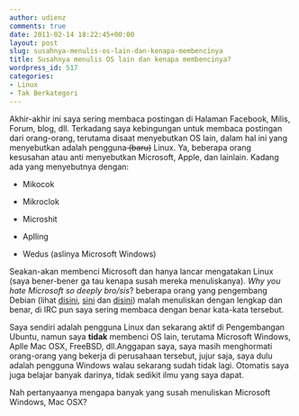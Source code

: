 ```yaml
---
author: udienz
comments: true
date: 2011-02-14 18:22:45+00:00
layout: post
slug: susahnya-menulis-os-lain-dan-kenapa-membencinya
title: Susahnya menulis OS lain dan kenapa membencinya?
wordpress_id: 517
categories:
- Linux
- Tak Berkategori
---
```


Akhir-akhir ini saya sering membaca postingan di Halaman Facebook, Milis, Forum, blog, dll. Terkadang saya kebingungan untuk membaca postingan dari orang-orang, terutama disaat menyebutkan OS lain, dalam hal ini yang menyebutkan adalah pengguna<del> (baru)</del> Linux. Ya, beberapa orang kesusahan atau anti menyebutkan Microsoft, Apple, dan lainlain. Kadang ada yang menyebutnya dengan:



	
  * Mikocok

	
  * Mikroclok

	
  * Microshit

	
  * Aplling

	
  * Wedus (aslinya Microsoft Windows)


Seakan-akan membenci Microsoft dan hanya lancar mengatakan Linux (saya bener-bener ga tau kenapa susah mereka menuliskanya). _Why you hate Microsoft so deeply bro/sis_? beberapa orang yang pengembang Debian (lihat [disini](http://journal.dedasys.com/2011/02/12/book-review-start-small-stay-small-a-developers-guide-to-launching-a-startup), [sini](http://www.aigarius.com/blog/2011/02/11/morzesms/) dan [disini](http://www.elpauer.org/?p=630)) malah menuliskan dengan lengkap dan benar, di IRC pun saya sering membaca dengan benar kata-kata tersebut.

Saya sendiri adalah pengguna Linux dan sekarang aktif di Pengembangan Ubuntu, namun saya **tidak** membenci OS lain, terutama Microsoft Windows, Aplle Mac OSX, FreeBSD, dll.Anggapan saya, saya masih menghormati orang-orang yang bekerja di perusahaan tersebut, jujur saja, saya dulu adalah pengguna Windows walau sekarang sudah tidak lagi. Otomatis saya juga belajar banyak darinya, tidak sedikit ilmu yang saya dapat.

Nah pertanyaanya mengapa banyak yang susah menuliskan Microsoft Windows, Mac OSX?
